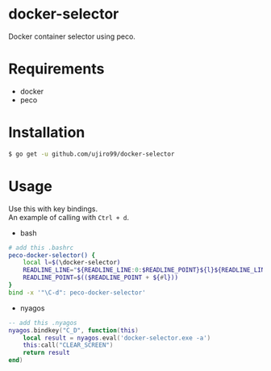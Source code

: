 # docker-selector
Docker container selector using peco.

# Requirements
* docker
* peco

# Installation
```bash
$ go get -u github.com/ujiro99/docker-selector
```

# Usage
Use this with key bindings.  
An example of calling with `Ctrl + d`.

* bash
```bash
# add this .bashrc
peco-docker-selector() {
    local l=$(\docker-selector)
    READLINE_LINE="${READLINE_LINE:0:$READLINE_POINT}${l}${READLINE_LINE:$READLINE_POINT}"
    READLINE_POINT=$(($READLINE_POINT + ${#l}))
}
bind -x '"\C-d": peco-docker-selector'
```

* nyagos
```lua
-- add this .nyagos
nyagos.bindkey("C_D", function(this)
    local result = nyagos.eval('docker-selector.exe -a')
    this:call("CLEAR_SCREEN")
    return result
end)
```
